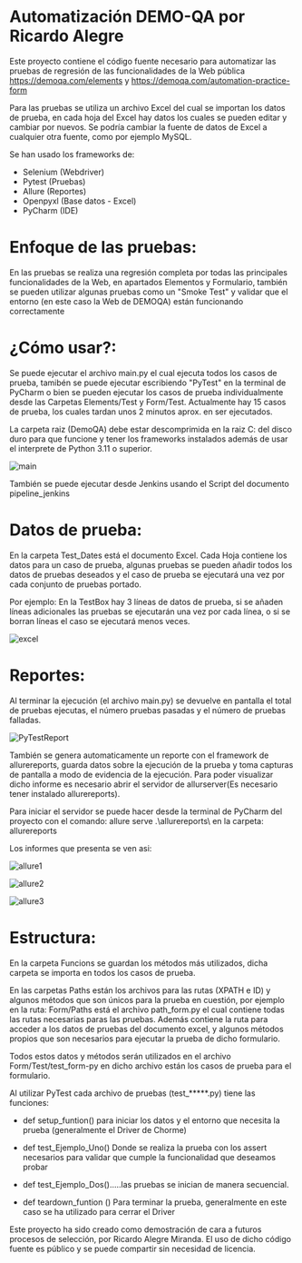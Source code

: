 
# Automatización DEMO-QA por Ricardo Alegre

Este proyecto contiene el código fuente necesario para automatizar las pruebas de regresión de las funcionalidades de la Web pública https://demoqa.com/elements y https://demoqa.com/automation-practice-form


Para las pruebas se utiliza un archivo Excel del cual se importan los datos de prueba, en cada hoja del Excel hay datos los cuales se pueden editar y cambiar por nuevos. Se podría cambiar la fuente de datos de Excel a cualquier otra fuente, como por ejemplo MySQL.

Se han usado los frameworks de:

- Selenium (Webdriver)
- Pytest (Pruebas)
- Allure (Reportes)
- Openpyxl (Base datos - Excel)
- PyCharm (IDE)


# Enfoque de las pruebas:
En las pruebas se realiza una regresión completa por todas las principales funcionalidades de la Web, en apartados Elementos y Formulario, también se pueden utilizar algunas pruebas como un "Smoke Test" y validar que el entorno (en este caso la Web de DEMOQA) están funcionando correctamente


# ¿Cómo usar?:
Se puede ejecutar el archivo main.py el cual ejecuta todos los casos de prueba, tamibén se puede ejecutar escribiendo "PyTest" en la terminal de PyCharm o  bien se pueden ejecutar los casos de prueba individualmente desde las Carpetas Elements/Test y Form/Test. Actualmente hay 15 casos de prueba, los cuales tardan unos 2 minutos aprox. en ser ejecutados.

La carpeta raiz (DemoQA) debe estar descomprimida en la raiz C: del disco duro para que funcione y tener los frameworks instalados además de usar el interprete de Python 3.11 o superior.

 ![main](https://user-images.githubusercontent.com/40073353/231497110-75d74e74-dccd-4adf-9fa5-1dabbd4bf812.jpg)
 
 También se puede ejecutar desde Jenkins usando el Script del documento pipeline_jenkins

# Datos de prueba:
En la carpeta Test_Dates está el documento Excel. Cada Hoja contiene los datos para un caso de prueba, algunas pruebas se pueden añadir todos los datos de pruebas deseados y el caso de prueba se ejecutará una vez por cada conjunto de pruebas portado.

Por ejemplo: En la TestBox hay 3 líneas de datos de prueba, si se añaden líneas adicionales las pruebas se ejecutarán una vez por cada línea, o si se borran líneas el caso se ejecutará menos veces.

![excel](https://user-images.githubusercontent.com/40073353/231498067-7c3ae46f-44ef-45aa-bf49-2b4fe42c4db4.jpg)


# Reportes:
Al terminar la ejecución (el archivo main.py) se devuelve en pantalla el total de pruebas ejecutas, el número pruebas pasadas y el número de pruebas falladas. 
 
 ![PyTestReport](https://user-images.githubusercontent.com/40073353/231497407-1b937466-ee1a-4ba8-a47d-5e7d026ed563.jpg)
  
También se genera automaticamente un reporte con el framework de allurereports, guarda datos sobre la ejecución de la prueba y toma capturas de pantalla a modo de evidencia de la ejecución. Para poder visualizar dicho informe es necesario abrir el servidor de allurserver(Es necesario tener instalado allurereports).

Para iniciar el servidor se puede hacer desde la terminal de PyCharm del proyecto con el comando: allure serve .\allurereports\ en la carpeta: allurereports
 
 
 Los informes que presenta se ven asi: 

![allure1](https://user-images.githubusercontent.com/40073353/231497552-d0608e11-7c2e-428b-b1d0-0510690e5d05.jpg)

![allure2](https://user-images.githubusercontent.com/40073353/231497626-313c9a4b-1a07-44e9-87de-2f7eaa4f1d5c.jpg)

![allure3](https://user-images.githubusercontent.com/40073353/231497706-800cfd1f-80a1-4028-8762-144999a03474.jpg)
  
 # Estructura:
En la carpeta Funcions se guardan los métodos más utilizados, dicha carpeta se importa en todos los casos de prueba.

En las carpetas Paths están los archivos para las rutas (XPATH e ID) y algunos métodos que son únicos para la prueba en cuestión, por ejemplo en la ruta: Form/Paths está el archivo path_form.py el cual contiene todas las rutas necesarias paras las pruebas. Además contiene la ruta para acceder a los datos de pruebas del documento excel, y algunos métodos propios que son necesarios para ejecutar la prueba de dicho formulario. 
 
Todos estos datos y métodos serán utilizados en el archivo Form/Test/test_form-py en dicho archivo están los casos de prueba para el formulario.

Al utilizar PyTest cada archivo de pruebas (test_*****.py) tiene las funciones:

- def setup_funtion() para iniciar los datos y el entorno que necesita la prueba (generalmente el Driver de Chorme)

- def test_Ejemplo_Uno() Donde se realiza la prueba con los assert necesarios para validar que cumple la funcionalidad que deseamos probar

- def test_Ejemplo_Dos().....las pruebas se inician de manera secuencial.

- def teardown_funtion () Para terminar la prueba, generalmente en este caso se ha utilizado para cerrar el Driver 

Este proyecto ha sido creado como demostración de cara a futuros procesos de selección, por Ricardo Alegre Miranda. El uso de dicho código fuente es público y se puede compartir sin necesidad de licencia.
